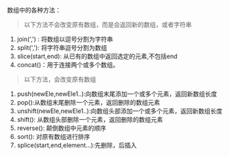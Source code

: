 数组中的各种方法：
> 以下方法不会改变原有数组，而是会返回新的数组，或者字符串
1. join(',') : 将数组以逗号分割为字符串
2. split(','): 将字符串逗号分割为数组
3. slice(start,end): 从已有的数组中返回选定的元素,不包括end
4. concat()：用于连接两个或多个数组。
> 以下方法，会改变原有数组
1. push(newEle,newEle1..):向数组末尾添加一个或多个元素，返回新数组长度
2. pop():从数组末尾删除一个元素，返回删除的数组元素
3. unshift(newEle,newEle1..):向数组头部添加一个或多个元素，返回新数组长度
4. shift(): 从数组头部删除一个元素，返回删除的数组元素
5. reverse(): 颠倒数组中元素的顺序
6. sort(): 对原有数组进行排序
7. splice(start,end,element...):先删除，后插入
